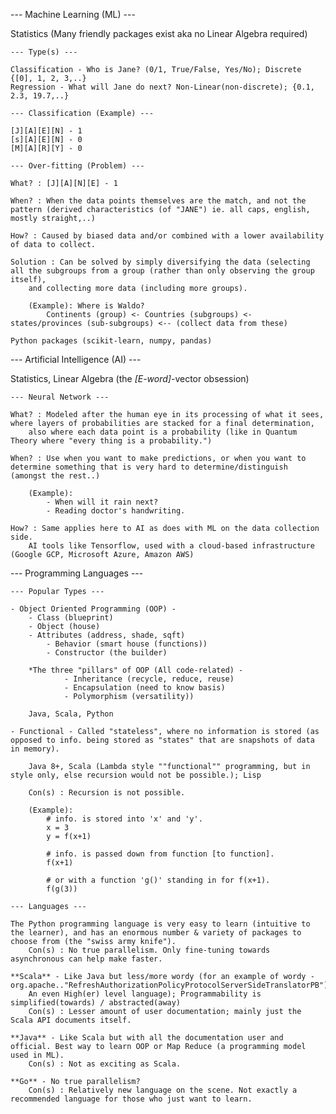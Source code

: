 --- Machine Learning (ML) ---

Statistics (Many friendly packages exist aka no Linear Algebra required)

	--- Type(s) ---
	
	Classification - Who is Jane? (0/1, True/False, Yes/No); Discrete {[0], 1, 2, 3,..}
	Regression - What will Jane do next? Non-Linear(non-discrete); {0.1, 2.3, 19.7,..}
	
	--- Classification (Example) ---
	
	[J][A][E][N] - 1
	[s][A][E][N] - 0
	[M][A][R][Y] - 0
	
	--- Over-fitting (Problem) ---
	
	What? : [J][A][N][E] - 1
	
	When? : When the data points themselves are the match, and not the pattern (derived characteristics (of "JANE") ie. all caps, english, mostly straight,..)
	
	How? : Caused by biased data and/or combined with a lower availability of data to collect.
		
	Solution : Can be solved by simply diversifying the data (selecting all the subgroups from a group (rather than only observing the group itself),
		and collecting more data (including more groups).
		
		(Example): Where is Waldo?
			Continents (group) <- Countries (subgroups) <- states/provinces (sub-subgroups) <-- (collect data from these)
	
	Python packages (scikit-learn, numpy, pandas)
		
--- Artificial Intelligence (AI) ---

Statistics, Linear Algebra (the _[E-word]_-vector obsession)

	--- Neural Network ---
	
	What? : Modeled after the human eye in its processing of what it sees, where layers of probabilities are stacked for a final determination, 
	  	also where each data point is a probability (like in Quantum Theory where "every thing is a probability.")
	
	When? : Use when you want to make predictions, or when you want to determine something that is very hard to determine/distinguish (amongst the rest..)
	
		(Example): 
			- When will it rain next?
			- Reading doctor's handwriting.
	
	How? : Same applies here to AI as does with ML on the data collection side. 
		AI tools like Tensorflow, used with a cloud-based infrastructure (Google GCP, Microsoft Azure, Amazon AWS)
	

--- Programming Languages ---

	--- Popular Types ---
	
	- Object Oriented Programming (OOP) - 
 		- Class (blueprint)
   		- Object (house)
   		- Attributes (address, shade, sqft)
     		- Behavior (smart house (functions))
       		- Constructor (the builder)

  		*The three "pillars" of OOP (All code-related) - 
    			- Inheritance (recycle, reduce, reuse)
       			- Encapsulation (need to know basis)
	  			- Polymorphism (versatility))
	
		Java, Scala, Python
	
	- Functional - Called "stateless", where no information is stored (as opposed to info. being stored as "states" that are snapshots of data in memory).
	
		Java 8+, Scala (Lambda style ""functional"" programming, but in style only, else recursion would not be possible.); Lisp
		
		Con(s) : Recursion is not possible.
		
		(Example): 
			# info. is stored into 'x' and 'y'.
			x = 3
			y = f(x+1)
			
			# info. is passed down from function [to function].
			f(x+1)
			
			# or with a function 'g()' standing in for f(x+1).
			f(g(3))
	
	--- Languages ---
	
	The Python programming language is very easy to learn (intuitive to the learner), and has an enormous number & variety of packages to choose from (the "swiss army knife").
		Con(s) : No true parallelism. Only fine-tuning towards asynchronous can help make faster.
		
	**Scala** - Like Java but less/more wordy (for an example of wordy - org.apache.."RefreshAuthorizationPolicyProtocolServerSideTranslatorPB").
 		An even High(er) level language); Programmability is simplified(towards) / abstracted(away)
		Con(s) : Lesser amount of user documentation; mainly just the Scala API documents itself.
		
	**Java** - Like Scala but with all the documentation user and official. Best way to learn OOP or Map Reduce (a programming model used in ML).
		Con(s) : Not as exciting as Scala.
		
	**Go** - No true parallelism?
		Con(s) : Relatively new language on the scene. Not exactly a recommended language for those who just want to learn.
